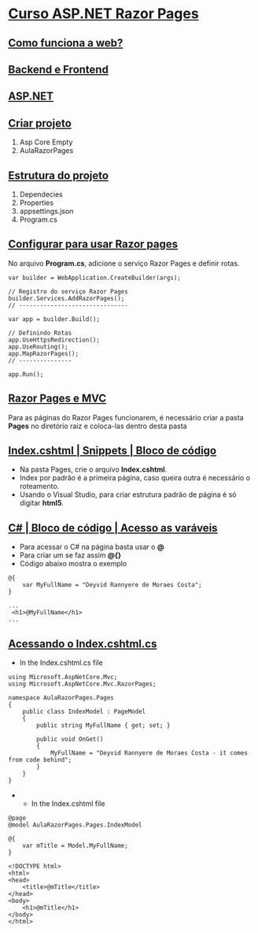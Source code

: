 # [Curso ASP.NET Razor Pages](https://www.youtube.com/live/uEc4DRQyPYY?si=4EtcfqES4h1cgJwf)

## [Como funciona a web?](https://youtu.be/uEc4DRQyPYY?t=1493)

## [Backend e Frontend](https://youtu.be/uEc4DRQyPYY?t=1916)

## [ASP.NET](https://youtu.be/uEc4DRQyPYY?t=2181)

## [Criar projeto](https://youtu.be/uEc4DRQyPYY?t=3202)

1. Asp Core Empty
2. AulaRazorPages
   
## [Estrutura do projeto](https://youtu.be/uEc4DRQyPYY?t=3348)

1. Dependecies
2. Properties
3. appsettings.json
4. Program.cs

## [Configurar para usar Razor pages](https://youtu.be/uEc4DRQyPYY?t=3658)

No arquivo **Program.cs**, adicione o serviço Razor Pages e definir rotas.

```
var builder = WebApplication.CreateBuilder(args);

// Registro do serviço Razor Pages
builder.Services.AddRazorPages();
// -------------------------------

var app = builder.Build();

// Definindo Rotas
app.UseHttpsRedirection();
app.UseRouting();
app.MapRazorPages();
// ---------------

app.Run();
```

## [Razor Pages e MVC](https://youtu.be/uEc4DRQyPYY?t=3799)

Para as páginas do Razor Pages funcionarem, é necessário criar a pasta **Pages** no diretório raiz e coloca-las dentro desta pasta

## [Index.cshtml | Snippets | Bloco de código](https://youtu.be/uEc4DRQyPYY?t=3891)

- Na pasta Pages, crie o arquivo **Index.cshtml**. 
- Index por padrão é a primeira página, caso queira outra é necessário o roteamento.
- Usando o Visual Studio, para criar estrutura padrão de página é só digitar **html5**.

## [C# | Bloco de código | Acesso as varáveis](https://youtu.be/uEc4DRQyPYY?t=4069)

- Para acessar o C# na página basta usar o **@**
- Para criar um se faz assim **@{}**
- Código abaixo mostra o exemplo

```
@{
    var MyFullName = "Deyvid Rannyere de Moraes Costa";
}

...
 <h1>@MyFullName</h1>
...
```

## [Acessando o Index.cshtml.cs](https://youtu.be/uEc4DRQyPYY?t=4413)

- In the Index.cshtml.cs file

```
using Microsoft.AspNetCore.Mvc;
using Microsoft.AspNetCore.Mvc.RazorPages;

namespace AulaRazorPages.Pages
{
    public class IndexModel : PageModel
    {
        public string MyFullName { get; set; }

        public void OnGet()
        {
            MyFullName = "Deyvid Rannyere de Moraes Costa - it comes from code behind";
        }
    }
}
```

- - In the Index.cshtml file

```
@page
@model AulaRazorPages.Pages.IndexModel

@{
    var mTitle = Model.MyFullName;
}

<!DOCTYPE html>
<html>
<head>
    <title>@mTitle</title>
</head>
<body>
    <h1>@mTitle</h1>
</body>
</html>
```